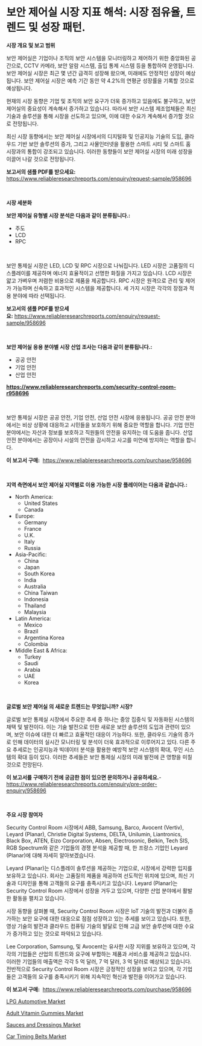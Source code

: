 <p><h1>보안 제어실 시장 지표 해석: 시장 점유율, 트렌드 및 성장 패턴.</h1></p><p><strong>시장 개요 및 보고 범위</strong></p>
<p><p>보안 제어실은 기업이나 조직의 보안 시스템을 모니터링하고 제어하기 위한 중앙화된 공간으로, CCTV 카메라, 보안 알람 시스템, 출입 통제 시스템 등을 통합하여 운영됩니다. 보안 제어실 시장은 최근 몇 년간 급격히 성장해 왔으며, 미래에도 안정적인 성장이 예상됩니다. 보안 제어실 시장은 예측 기간 동안 약 4.2%의 연평균 성장률을 기록할 것으로 예상됩니다.</p><p>현재의 시장 동향은 기업 및 조직의 보안 요구가 더욱 증가하고 있음에도 불구하고, 보안 제어실의 중요성이 계속해서 증가하고 있습니다. 따라서 보안 시스템 제조업체들은 최신 기술과 솔루션을 통해 시장을 선도하고 있으며, 이에 대한 수요가 계속해서 증가할 것으로 전망됩니다.</p><p>최신 시장 동향에서는 보안 제어실 시장에서의 디지털화 및 인공지능 기술의 도입, 클라우드 기반 보안 솔루션의 증가, 그리고 사물인터넷을 활용한 스마트 시티 및 스마트 홈 시장과의 통합이 강조되고 있습니다. 이러한 동향들이 보안 제어실 시장의 미래 성장을 이끌어 나갈 것으로 전망됩니다.</p></p>
<p><strong>보고서의 샘플 PDF를 받으세요:</strong> <a href="https://www.reliableresearchreports.com/enquiry/request-sample/958696">https://www.reliableresearchreports.com/enquiry/request-sample/958696</a></p>
<p>&nbsp;</p>
<p><strong>시장 세분화</strong></p>
<p><strong>보안 제어실 유형별 시장 분석은 다음과 같이 분류됩니다.:</strong></p>
<p><ul><li>주도</li><li>LCD</li><li>RPC</li></ul></p>
<p>&nbsp;</p>
<p><p>보안 통제실 시장은 LED, LCD 및 RPC 시장으로 나눠집니다. LED 시장은 고품질의 디스플레이를 제공하며 에너지 효율적이고 선명한 화질을 가지고 있습니다. LCD 시장은 얇고 가벼우며 저렴한 비용으로 제품을 제공합니다. RPC 시장은 원격으로 관리 및 제어가 가능하며 신속하고 효과적인 시스템을 제공합니다. 세 가지 시장은 각각의 장점과 적용 분야에 따라 선택됩니다.</p></p>
<p><strong>보고서의 샘플 PDF를 받으세요:</strong>&nbsp;<a href="https://www.reliableresearchreports.com/enquiry/request-sample/958696">https://www.reliableresearchreports.com/enquiry/request-sample/958696</a></p>
<p>&nbsp;</p>
<p><strong> 보안 제어실 응용 분야별 시장 산업 조사는 다음과 같이 분류됩니다.:</strong></p>
<p><ul><li>공공 안전</li><li>기업 안전</li><li>산업 안전</li></ul></p>
<p><strong><a href="https://www.reliableresearchreports.com/security-control-room-r958696">https://www.reliableresearchreports.com/security-control-room-r958696</a></strong></p>
<p>&nbsp;</p>
<p><p>보안 통제실 시장은 공공 안전, 기업 안전, 산업 안전 시장에 응용됩니다. 공공 안전 분야에서는 비상 상황에 대응하고 시민들을 보호하기 위해 중요한 역할을 합니다. 기업 안전 분야에서는 자산과 정보를 보호하고 직원들의 안전을 유지하는 데 도움을 줍니다. 산업 안전 분야에서는 공장이나 시설의 안전을 감시하고 사고를 미연에 방지하는 역할을 합니다.</p></p>
<p><strong>이 보고서 구매:</strong>&nbsp; <a href="https://www.reliableresearchreports.com/purchase/958696">https://www.reliableresearchreports.com/purchase/958696</a></p>
<p>&nbsp;</p>
<p><strong>지역 측면에서 보안 제어실 지역별로 이용 가능한 시장 플레이어는 다음과 같습니다.:</strong></p>
<p><ul>
    <li>
        North America:
        <ul>
            <li>United States</li>
            <li>Canada</li>
        </ul>
    </li>
    <li>
        Europe:
        <ul>
            <li>Germany</li>
            <li>France</li>
            <li>U.K.</li>
            <li>Italy</li>
            <li>Russia</li>
        </ul>
    </li>
    <li>
        Asia-Pacific:
        <ul>
            <li>China</li>
            <li>Japan</li>
            <li>South Korea</li>
            <li>India</li>
            <li>Australia</li>
            <li>China Taiwan</li>
            <li>Indonesia</li>
            <li>Thailand</li>
            <li>Malaysia</li>
        </ul>
    </li>
    <li>
        Latin America:
        <ul>
            <li>Mexico</li>
            <li>Brazil</li>
            <li>Argentina Korea</li>
            <li>Colombia</li>
        </ul>
    </li>
    <li>
        Middle East & Africa:
        <ul>
            <li>Turkey</li>
            <li>Saudi</li>
            <li>Arabia</li>
            <li>UAE</li>
            <li>Korea</li>
        </ul>
    </li>
    </ul></p>
<p>&nbsp;</p>
<p><strong>글로벌 보안 제어실 의 새로운 트렌드는 무엇입니까? 시장?</strong></p>
<p><p>글로벌 보안 통제실 시장에서 주요한 추세 중 하나는 중앙 집중식 및 자동화된 시스템의 채택 및 발전이다. 이는 기술 발전으로 인한 새로운 보안 솔루션의 도입과 관련이 있으며, 보안 이슈에 대한 더 빠르고 효율적인 대응이 가능하다. 또한, 클라우드 기술의 증가로 인해 데이터의 실시간 모니터링 및 분석이 더욱 효과적으로 이루어지고 있다. 다른 주요 추세로는 인공지능과 빅데이터 분석을 활용한 예방적 보안 시스템의 확대, 무인 시스템의 확대 등이 있다. 이러한 추세들은 보안 통제실 시장의 미래 발전에 큰 영향을 미칠 것으로 전망된다.</p></p>
<p><strong>이 보고서를 구매하기 전에 궁금한 점이 있으면 문의하거나 공유하세요.</strong>- <a href="https://www.reliableresearchreports.com/enquiry/pre-order-enquiry/958696">https://www.reliableresearchreports.com/enquiry/pre-order-enquiry/958696</a></p>
<p>&nbsp;</p>
<p><strong>주요 시장 참여자</strong></p>
<p><p>Security Control Room 시장에서 ABB, Samsung, Barco, Avocent (Vertiv), Leyard (Planar), Christie Digital Systems, DELTA, Unilumin, Liantronics, Black Box, ATEN, Eizo Corporation, Absen, Electrosonic, Belkin, Tech SIS, RGB Spectrum와 같은 기업들의 경쟁 분석을 제공할 때, 한 프랑스 기업인 Leyard (Planar)에 대해 자세히 알아보겠습니다. </p><p>Leyard (Planar)는 디스플레이 솔루션을 제공하는 기업으로, 시장에서 강력한 입지를 보유하고 있습니다. 회사는 고품질의 제품을 제공하여 선도적인 위치에 있으며, 최신 기술과 디자인을 통해 고객들의 요구를 충족시키고 있습니다. Leyard (Planar)는 Security Control Room 시장에서 성장을 거두고 있으며, 다양한 산업 분야에서 활발한 활동을 펼치고 있습니다.</p><p>시장 동향을 살펴볼 때, Security Control Room 시장은 IoT 기술의 발전과 더불어 증가하는 보안 요구에 대한 대응으로 점점 성장하고 있는 추세를 보이고 있습니다. 또한, 영상 기술의 발전과 클라우드 컴퓨팅 기술의 발달로 인해 고급 보안 솔루션에 대한 수요가 증가하고 있는 것으로 파악되고 있습니다.</p><p>Lee Corporation, Samsung, 및 Avocent는 유사한 시장 지위를 보유하고 있으며, 각각의 기업들은 산업의 트렌드와 요구에 부합하는 제품과 서비스를 제공하고 있습니다. 이러한 기업들의 매출액은 각각 5 억 달러, 7 억 달러, 3 억 달러로 예상되고 있습니다. 전반적으로 Security Control Room 시장은 긍정적인 성장을 보이고 있으며, 각 기업들은 고객들의 요구를 충족시키기 위해 지속적인 혁신과 발전을 이어가고 있습니다.</p></p>
<p><strong>이 보고서 구매:</strong>&nbsp;&nbsp;<a href="https://www.reliableresearchreports.com/purchase/958696">https://www.reliableresearchreports.com/purchase/958696</a></p>
<p><p><a href="https://www.linkedin.com/pulse/lpg-automotive-market-centers-aspects-growth-share-opportunity-wdb3f?trackingId=jnswvKBJaL3gOTR7k6YrUQ%3D%3D">LPG Automotive Market</a></p><p><a href="https://github.com/abdelrhmankishk22/Market-Research-Report-List-3/blob/main/adult-vitamin-gummies-market.md">Adult Vitamin Gummies Market</a></p><p><a href="https://github.com/joannagoyvaerts/Market-Research-Report-List-2/blob/main/sauces-and-dressings-market.md">Sauces and Dressings Market</a></p><p><a href="https://www.linkedin.com/pulse/global-car-timing-belts-market-size-trends-insights-projections-sdhsf?trackingId=%2BxB51ctBWSr6u477LPG%2FhQ%3D%3D">Car Timing Belts Market</a></p></p>